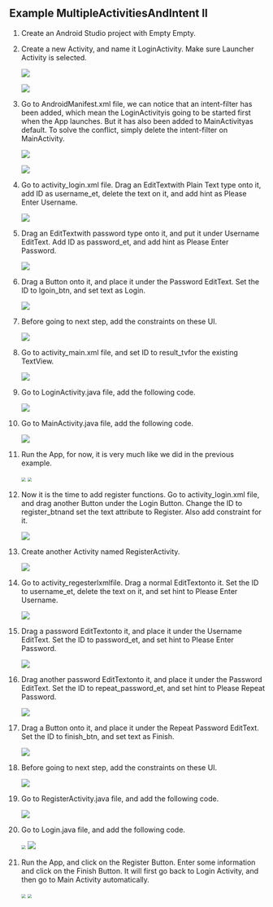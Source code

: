 ## Example MultipleActivitiesAndIntent II

1.  Create an Android Studio project with Empty Empty.

2.  Create a new Activity, and name it LoginActivity. Make sure Launcher Activity is selected.

    ![](https://raw.githubusercontent.com/fwangyt/Android-App-Dev-1/master/10/ExampleMultipleActivitiesAndIntent%20II/img_01.png)

    ![](https://raw.githubusercontent.com/fwangyt/Android-App-Dev-1/master/10/ExampleMultipleActivitiesAndIntent%20II/img_02.png)

3.  Go to AndroidManifest.xml file, we can notice that an intent-filter has been added, which mean the LoginActivityis going to be started first when the App launches. But it has also been added to MainActivityas default. To solve the conflict, simply delete the intent-filter on MainActivity.

    ![](https://raw.githubusercontent.com/fwangyt/Android-App-Dev-1/master/10/ExampleMultipleActivitiesAndIntent%20II/img_03.png)

    ![](https://raw.githubusercontent.com/fwangyt/Android-App-Dev-1/master/10/ExampleMultipleActivitiesAndIntent%20II/img_04.png)

4.  Go to activity_login.xml file. Drag an EditTextwith Plain Text type onto it, add ID as username_et, delete the text on it, and add hint as Please Enter Username.

    ![](https://raw.githubusercontent.com/fwangyt/Android-App-Dev-1/master/10/ExampleMultipleActivitiesAndIntent%20II/img_05.png)

5.  Drag an EditTextwith password type onto it, and put it under Username EditText. Add ID as password_et, and add hint as Please Enter Password.

    ![](https://raw.githubusercontent.com/fwangyt/Android-App-Dev-1/master/10/ExampleMultipleActivitiesAndIntent%20II/img_06.png)

6.  Drag a Button onto it, and place it under the Password EditText. Set the ID to lgoin_btn, and set text as Login. 

    ![](https://raw.githubusercontent.com/fwangyt/Android-App-Dev-1/master/10/ExampleMultipleActivitiesAndIntent%20II/img_07.png)

7.  Before going to next step, add the constraints on these UI.

    ![](https://raw.githubusercontent.com/fwangyt/Android-App-Dev-1/master/10/ExampleMultipleActivitiesAndIntent%20II/img_08.png)

8.  Go to activity_main.xml file, and set ID to result_tvfor the existing TextView.

    ![](https://raw.githubusercontent.com/fwangyt/Android-App-Dev-1/master/10/ExampleMultipleActivitiesAndIntent%20II/img_09.png)

9.  Go to LoginActivity.java file, add the following code.

    ![](https://raw.githubusercontent.com/fwangyt/Android-App-Dev-1/master/10/ExampleMultipleActivitiesAndIntent%20II/img_10.png)

10.  Go to MainActivity.java file, add the following code.

     ![](https://raw.githubusercontent.com/fwangyt/Android-App-Dev-1/master/10/ExampleMultipleActivitiesAndIntent%20II/img_11.png)

11.  Run the App, for now, it is very much like we did in the previous example.

     <img src="https://raw.githubusercontent.com/fwangyt/Android-App-Dev-1/master/10/ExampleMultipleActivitiesAndIntent%20II/img_12.png"  style="zoom:50%;" />

     <img src="https://raw.githubusercontent.com/fwangyt/Android-App-Dev-1/master/10/ExampleMultipleActivitiesAndIntent%20II/img_13.png" style="zoom:50%;" />

12.  Now it is the time to add register functions. Go to activity_login.xml file, and drag another Button under the Login Button. Change the ID to register_btnand set the text attribute to Register. Also add constraint for it.

     ![](https://raw.githubusercontent.com/fwangyt/Android-App-Dev-1/master/10/ExampleMultipleActivitiesAndIntent%20II/img_14.png)

13.  Create another Activity named RegisterActivity.

     ![](https://raw.githubusercontent.com/fwangyt/Android-App-Dev-1/master/10/ExampleMultipleActivitiesAndIntent%20II/img_15.png)

14.  Go to activity_regesterlxmlfile. Drag a normal EditTextonto it. Set the ID to username_et, delete the text on it, and set hint to Please Enter Username.

     ![](https://raw.githubusercontent.com/fwangyt/Android-App-Dev-1/master/10/ExampleMultipleActivitiesAndIntent%20II/img_16.png)

15.  Drag a password EditTextonto it, and place it under the Username EditText. Set the ID to password_et, and set hint to Please Enter Password.

     ![](https://raw.githubusercontent.com/fwangyt/Android-App-Dev-1/master/10/ExampleMultipleActivitiesAndIntent%20II/img_17.png)

16.  Drag another password EditTextonto it, and place it under the Password EditText. Set the ID to repeat_password_et, and set hint to Please Repeat Password.

     ![](https://raw.githubusercontent.com/fwangyt/Android-App-Dev-1/master/10/ExampleMultipleActivitiesAndIntent%20II/img_18.png)

17.  Drag a Button onto it, and place it under the Repeat Password EditText. Set the ID to finish_btn, and set text as Finish. 

     ![](https://raw.githubusercontent.com/fwangyt/Android-App-Dev-1/master/10/ExampleMultipleActivitiesAndIntent%20II/img_19.png)

18.  Before going to next step, add the constraints on these UI.

     ![](https://raw.githubusercontent.com/fwangyt/Android-App-Dev-1/master/10/ExampleMultipleActivitiesAndIntent%20II/img_20.png)

19.  Go to RegisterActivity.java file, and add the following code.

     ![](https://raw.githubusercontent.com/fwangyt/Android-App-Dev-1/master/10/ExampleMultipleActivitiesAndIntent%20II/img_21.png)

20.  Go to Login.java file, and add the following code.

     <img src="https://raw.githubusercontent.com/fwangyt/Android-App-Dev-1/master/10/ExampleMultipleActivitiesAndIntent%20II/img_12.png" style="zoom:50%;" />

     <img src="https://raw.githubusercontent.com/fwangyt/Android-App-Dev-1/master/10/ExampleMultipleActivitiesAndIntent%20II/img_23.png" />

21.  Run the App, and click on the Register Button. Enter some information and click on the Finish Button. It will first go back to Login Activity, and then go to Main Activity automatically.

     <img src="https://raw.githubusercontent.com/fwangyt/Android-App-Dev-1/master/10/ExampleMultipleActivitiesAndIntent%20II/img_24.png" style="zoom:50%;" />

     <img src="https://raw.githubusercontent.com/fwangyt/Android-App-Dev-1/master/10/ExampleMultipleActivitiesAndIntent%20II/img_23.png" style="zoom:50%;" />